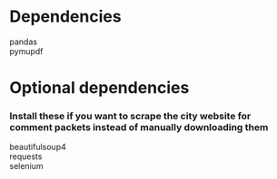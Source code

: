 # Dependencies

pandas  
pymupdf

# Optional dependencies

### Install these if you want to scrape the city website for comment packets instead of manually downloading them

beautifulsoup4  
requests  
selenium